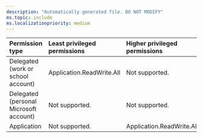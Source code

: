 ```yaml
---
description: "Automatically generated file. DO NOT MODIFY"
ms.topic: include
ms.localizationpriority: medium
---
```


|Permission type|Least privileged permissions|Higher privileged permissions|
|:---|:---|:---|
|Delegated (work or school account)|Application.ReadWrite.All|Not supported.|
|Delegated (personal Microsoft account)|Not supported.|Not supported.|
|Application|Not supported.|Application.ReadWrite.All|

